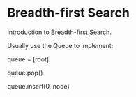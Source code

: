 # Breadth-first Search
Introduction to Breadth-first Search.

Usually use the Queue to implement:

queue = [root]

queue.pop()

queue.insert(0, node)
